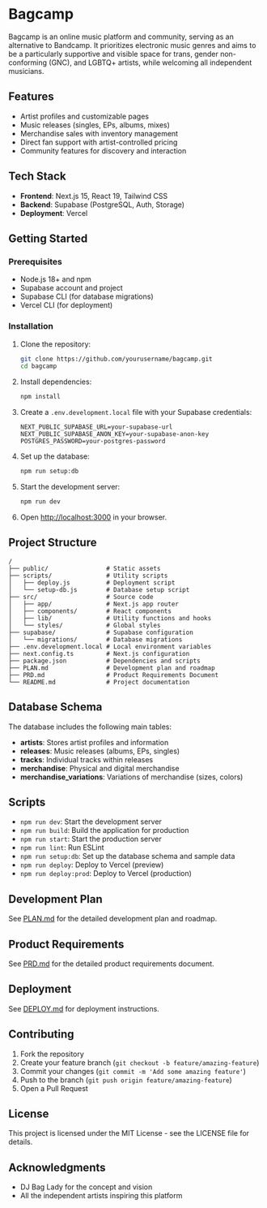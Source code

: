 # Bagcamp

Bagcamp is an online music platform and community, serving as an alternative to Bandcamp. It prioritizes electronic music genres and aims to be a particularly supportive and visible space for trans, gender non-conforming (GNC), and LGBTQ+ artists, while welcoming all independent musicians.

## Features

- Artist profiles and customizable pages
- Music releases (singles, EPs, albums, mixes)
- Merchandise sales with inventory management
- Direct fan support with artist-controlled pricing
- Community features for discovery and interaction

## Tech Stack

- **Frontend**: Next.js 15, React 19, Tailwind CSS
- **Backend**: Supabase (PostgreSQL, Auth, Storage)
- **Deployment**: Vercel

## Getting Started

### Prerequisites

- Node.js 18+ and npm
- Supabase account and project
- Supabase CLI (for database migrations)
- Vercel CLI (for deployment)

### Installation

1. Clone the repository:
   ```bash
   git clone https://github.com/yourusername/bagcamp.git
   cd bagcamp
   ```

2. Install dependencies:
   ```bash
   npm install
   ```

3. Create a `.env.development.local` file with your Supabase credentials:
   ```
   NEXT_PUBLIC_SUPABASE_URL=your-supabase-url
   NEXT_PUBLIC_SUPABASE_ANON_KEY=your-supabase-anon-key
   POSTGRES_PASSWORD=your-postgres-password
   ```

4. Set up the database:
   ```bash
   npm run setup:db
   ```

5. Start the development server:
   ```bash
   npm run dev
   ```

6. Open [http://localhost:3000](http://localhost:3000) in your browser.

## Project Structure

```
/
├── public/                # Static assets
├── scripts/               # Utility scripts
│   ├── deploy.js          # Deployment script
│   └── setup-db.js        # Database setup script
├── src/                   # Source code
│   ├── app/               # Next.js app router
│   ├── components/        # React components
│   ├── lib/               # Utility functions and hooks
│   └── styles/            # Global styles
├── supabase/              # Supabase configuration
│   └── migrations/        # Database migrations
├── .env.development.local # Local environment variables
├── next.config.ts         # Next.js configuration
├── package.json           # Dependencies and scripts
├── PLAN.md                # Development plan and roadmap
├── PRD.md                 # Product Requirements Document
└── README.md              # Project documentation
```

## Database Schema

The database includes the following main tables:

- **artists**: Stores artist profiles and information
- **releases**: Music releases (albums, EPs, singles)
- **tracks**: Individual tracks within releases
- **merchandise**: Physical and digital merchandise
- **merchandise_variations**: Variations of merchandise (sizes, colors)

## Scripts

- `npm run dev`: Start the development server
- `npm run build`: Build the application for production
- `npm run start`: Start the production server
- `npm run lint`: Run ESLint
- `npm run setup:db`: Set up the database schema and sample data
- `npm run deploy`: Deploy to Vercel (preview)
- `npm run deploy:prod`: Deploy to Vercel (production)

## Development Plan

See [PLAN.md](PLAN.md) for the detailed development plan and roadmap.

## Product Requirements

See [PRD.md](PRD.md) for the detailed product requirements document.

## Deployment

See [DEPLOY.md](DEPLOY.md) for deployment instructions.

## Contributing

1. Fork the repository
2. Create your feature branch (`git checkout -b feature/amazing-feature`)
3. Commit your changes (`git commit -m 'Add some amazing feature'`)
4. Push to the branch (`git push origin feature/amazing-feature`)
5. Open a Pull Request

## License

This project is licensed under the MIT License - see the LICENSE file for details.

## Acknowledgments

- DJ Bag Lady for the concept and vision
- All the independent artists inspiring this platform
